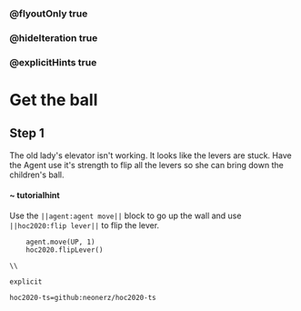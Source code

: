 ### @flyoutOnly true
### @hideIteration true
### @explicitHints true

# Get the ball

## Step 1
The old lady's elevator isn't working. It looks like the levers are stuck. Have the Agent use it's strength to flip all the levers so she can bring down the children's ball.


#### ~ tutorialhint 
Use the ``||agent:agent move||`` block to go up the wall and use ``||hoc2020:flip lever||`` to flip the lever.

```ghost
    agent.move(UP, 1)
    hoc2020.flipLever()
```
```template
\\
```
```explicitHints
explicit
```
```package
hoc2020-ts=github:neonerz/hoc2020-ts
```
